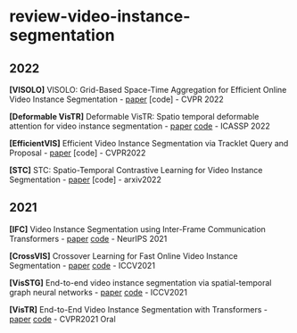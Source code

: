 # review-video-instance-segmentation


## 2022

**[VISOLO]** VISOLO: Grid-Based Space-Time Aggregation for Efficient Online Video Instance Segmentation - [paper](https://arxiv.org/abs/2112.04177) [code] - CVPR 2022

**[Deformable VisTR]** Deformable VisTR: Spatio temporal deformable attention for video instance segmentation - [paper](https://arxiv.org/abs/2203.06318) [code](https://github.com/skrya/DefVIS) - ICASSP 2022

**[EfficientVIS]** Efficient Video Instance Segmentation via Tracklet Query and Proposal - [paper](https://arxiv.org/abs/2203.01853) [code] - CVPR2022

**[STC]** STC: Spatio-Temporal Contrastive Learning for Video Instance Segmentation - [paper](https://arxiv.org/abs/2202.03747) [code] - arxiv2022 

## 2021

**[IFC]** Video Instance Segmentation using Inter-Frame Communication Transformers - [paper](https://arxiv.org/abs/2106.03299) [code](https://github.com/sukjunhwang/IFC) - NeurIPS 2021

**[CrossVIS]** Crossover Learning for Fast Online Video Instance Segmentation - [paper](https://arxiv.org/abs/2104.05970) [code](https://github.com/hustvl/CrossVIS) - ICCV2021


**[VisSTG]** End-to-end video instance segmentation via spatial-temporal graph neural networks - [paper](https://arxiv.org/abs/2203.03145) [code](https://github.com/lucaswithai/visgraph) - ICCV2021

**[VisTR]** End-to-End Video Instance Segmentation with Transformers - [paper](https://arxiv.org/abs/2011.14503) [code](https://github.com/Epiphqny/VisTR) - CVPR2021 Oral
